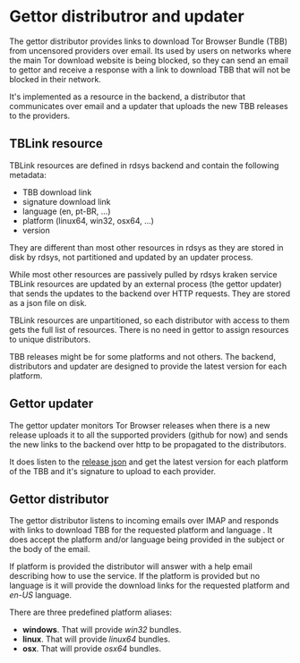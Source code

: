 Gettor distributror and updater
===============================

The gettor distributor provides links to download Tor Browser Bundle (TBB)
from uncensored providers over email. Its used by users on networks where 
the main Tor download website is being blocked, so they can send an email to 
gettor and receive a response with a link to download TBB that will not be 
blocked in their network.

It's implemented as a resource in the backend, a distributor that
communicates over email and a updater that uploads the new TBB releases to 
the providers.

TBLink resource
---------------

TBLink resources are defined in rdsys backend and contain the following
metadata:

* TBB download link
* signature download link
* language (en, pt-BR, ...)
* platform (linux64, win32, osx64, ...)
* version

They are different than most other resources in rdsys as they are stored in 
disk by rdsys, not partitioned and updated by an updater process.

While most other resources are passively pulled by rdsys kraken service TBLink
resources are updated by an external process (the gettor updater) that sends
the updates to the backend over HTTP requests. They are stored as a json file
on disk.

TBLink resources are unpartitioned, so each distributor with access to them
gets the full list of resources. There is no need in gettor to assign resources 
to unique distributors.

TBB releases might be for some platforms and not others. The backend, distributors
and updater are designed to provide the latest version for each platform.

Gettor updater
--------------

The gettor updater monitors Tor Browser releases when there is a new release 
uploads it to all the supported providers (github for now) and sends the new 
links to the backend over http to be propagated to the distributors.

It does listen to the [release 
json](https://aus1.torproject.org/torbrowser/update_3/release/downloads.json) 
and get the latest version for each platform of the TBB and it's signature to 
upload to each provider.

Gettor distributor
------------------

The gettor distributor listens to incoming emails over IMAP and responds with 
links to download TBB for the requested platform and language .  It does accept 
the platform and/or language being provided in the subject or the body of the 
email.

If platform is provided the distributor will answer with a help email describing 
how to use the service. If the platform is provided but no language is it will 
provide the download links for the requested platform and *en-US* language.

There are three predefined platform aliases:
* **windows**. That will provide *win32* bundles.
* **linux**. That will provide *linux64* bundles.
* **osx**. That will provide *osx64* bundles.
